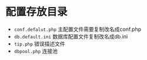 # 配置存放目录
* `conf.defalut.php` 主配置文件需要复制改名成conf.php
* `db.default.ini` 数据库配置文件复制改名成db.ini
* `tip.php` 错误描述文件
* `dbpool.php` 连接池
